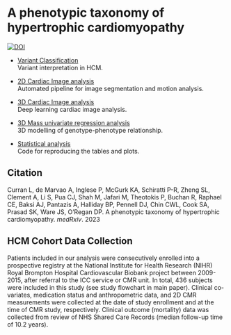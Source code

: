 # A phenotypic taxonomy of hypertrophic cardiomyopathy

[![DOI](https://zenodo.org/badge/426956166.svg)](https://zenodo.org/badge/latestdoi/426956166)

* [Variant Classification](https://github.com/ImperialCollegeLondon/HCM_expressivity/tree/master/variant_classification)  
Variant interpretation in HCM.  

* [2D Cardiac Image analysis](https://github.com/baiwenjia/ukbb_cardiac)   
Automated pipeline for image segmentation and motion analysis.  

* [3D Cardiac Image analysis](https://github.com/ImperialCollegeLondon/4DSegment2.0)  
Deep learning cardiac image analysis. 

* [3D Mass univariate regression analysis](https://github.com/ImperialCollegeLondon/HCM_expressivity/tree/master/3D_regression_analysis)  
3D modelling of genotype-phenotype relationship.  

* [Statistical analysis](https://github.com/ImperialCollegeLondon/HCM_expressivity/tree/master/statistical_analysis)  
Code for reproducing the tables and plots.

## Citation

Curran L, de Marvao A, Inglese P, McGurk KA, Schiratti P-R, Zheng SL, Clement A, Li S, Pua CJ, Shah M, Jafari M, Theotokis P, Buchan R, Raphael CE, Baksi AJ, Pantazis A, Halliday BP, Pennell DJ, Chin CWL,
Cook SA, Prasad SK, Ware JS, O’Regan DP. A phenotypic taxonomy of hypertrophic cardiomyopathy. _medRxiv_. 2023


## HCM Cohort Data Collection

Patients included in our analysis were consecutively enrolled into a prospective registry at the National Institute for Health Research (NIHR) Royal Brompton Hospital Cardiovascular Biobank project between 2009-2015, after referral to the ICC service or CMR unit. In total, 436 subjects were included in this study (see study flowchart in main paper). Clinical co-variates, medication status and anthropometric data, and 2D CMR measurements were collected at the date of study enrollment and at the time of CMR study, respectively. Clinical outcome (mortality) data was collected from review of NHS Shared Care Records (median follow-up time of 10.2 years). 






